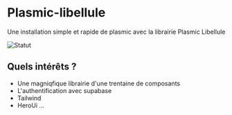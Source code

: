 # Plasmic-libellule

Une installation simple et rapide de plasmic avec la librairie Plasmic Libellule

![Statut](https://github.com/gael-pri/plasmic-libellule/actions/workflows/npmPackage.yml/badge.svg)

## Quels intérêts ?
- Une magniqfique librairie d'une trentaine de composants
- L'authentification avec supabase
- Tailwind
- HeroUi
...